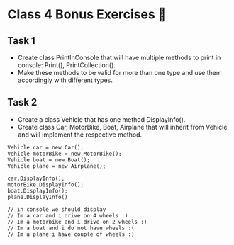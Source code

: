 # Class 4 Bonus Exercises 📒

## Task 1

* Create class PrintInConsole that will have multiple methods to print in console: Print(), PrintCollection().
* Make these methods to be valid for more than one type and use them accordingly with different types.

## Task 2

* Create a class Vehicle that has one method DisplayInfo(). 
* Create class Car, MotorBike, Boat, Airplane that will inherit from Vehicle and will implement the respective method.

```
Vehicle car = new Car();
Vehicle motorBike = new MotorBike();
Vehicle boat = new Boat();
Vehicle plane = new Airplane();

car.DisplayInfo();
motorBike.DisplayInfo();
boat.DisplayInfo();
plane.DisplayInfo()

// in console we should display
// Im a car and i drive on 4 wheels :)
// Im a motorbike and i drive on 2 wheels :)
// Im a boat and i do not have wheels :(
// Im a plane i have couple of wheels :)
```

